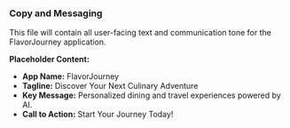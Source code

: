 ### Copy and Messaging
This file will contain all user-facing text and communication tone for the FlavorJourney application.

**Placeholder Content:**

*   **App Name:** FlavorJourney
*   **Tagline:** Discover Your Next Culinary Adventure
*   **Key Message:** Personalized dining and travel experiences powered by AI.
*   **Call to Action:** Start Your Journey Today!